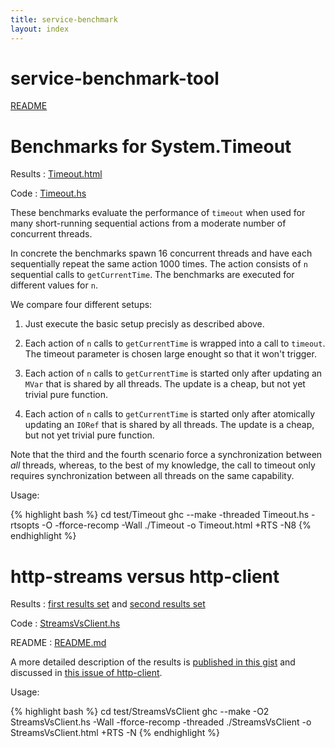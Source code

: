 ```yaml
---
title: service-benchmark
layout: index
---
```


service-benchmark-tool
======================

[README](README.html)

Benchmarks for System.Timeout
=============================

Results
:    [Timeout.html](test/Timeout/results.html)

Code
:    [Timeout.hs](https://github.com/alephcloud/hs-service-benchmark-tool/blob/master/test/Timeout/Timeout.hs)

These benchmarks evaluate the performance of `timeout` when used for many
short-running sequential actions from a moderate number of concurrent
threads.

In concrete the benchmarks spawn 16 concurrent threads and have each
sequentially repeat the same action 1000 times. The action consists of `n`
sequential calls to `getCurrentTime`. The benchmarks are executed for
different values for `n`.

We compare four different setups:

1. Just execute the basic setup precisly as described above.

2. Each action of `n` calls to `getCurrentTime` is wrapped into a call to
   `timeout`. The timeout parameter is chosen large enought so that it won't
   trigger.

3. Each action of `n` calls to `getCurrentTime` is started
   only after updating an `MVar` that is shared by all threads. The update
   is a cheap, but not yet trivial pure function.

4. Each action of `n` calls to `getCurrentTime` is started only after atomically
   updating an `IORef` that is shared by all threads. The update is a cheap,
   but not yet trivial pure function.

Note that the third and the fourth scenario force a synchronization between
*all* threads, whereas, to the best of my knowledge, the call to timeout
only requires synchronization between all threads on the same capability.

Usage:

{% highlight bash %}
cd test/Timeout
ghc --make -threaded Timeout.hs -rtsopts -O -fforce-recomp -Wall
./Timeout -o Timeout.html +RTS -N8
{% endhighlight %}

http-streams versus http-client
===============================

Results
:   [first results set](test/StreamsVsClient/results.html) and [second results set](test/StreamsVsClient/results-no-timeout.html)

Code
:   [StreamsVsClient.hs](https://github.com/alephcloud/hs-service-benchmark-tool/blob/master/test/StreamsVsClient/StreamsVsClient.hs)

README
:   [README.md](test/StreamsVsClient/README.md)

A more detailed description of the results is [published in this gist](https://gist.github.com/larskuhtz/d935b119f8b5790e2cda)
and discussed in [this issue of http-client](https://github.com/snoyberg/http-client/issues/98).

Usage:

{% highlight bash %}
cd test/StreamsVsClient
ghc --make -O2 StreamsVsClient.hs -Wall -fforce-recomp -threaded
./StreamsVsClient -o StreamsVsClient.html +RTS -N
{% endhighlight %}

